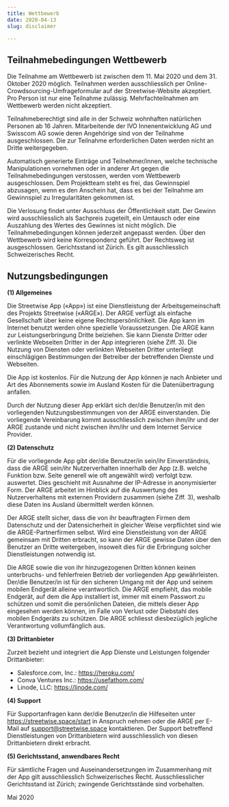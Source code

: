 ```yaml
---
title: Wettbewerb
date: 2020-04-13
slug: disclaimer

---
```

## Teilnahmebedingungen Wettbewerb

Die Teilnahme am Wettbewerb ist zwischen dem 11. Mai 2020 und dem 31. Oktober 2020 möglich. Teilnahmen werden ausschliesslich per Online-Crowdsourcing-Umfrageformular auf der Streetwise-Website akzeptiert. Pro Person ist nur eine Teilnahme zulässig. Mehrfachteilnahmen am Wettbewerb werden nicht akzeptiert.

Teilnahmeberechtigt sind alle in der Schweiz wohnhaften natürlichen Personen ab 16 Jahren. Mitarbeitende der IVO Innenentwicklung AG und Swisscom AG sowie deren Angehörige sind von der Teilnahme ausgeschlossen. Die zur Teilnahme erforderlichen Daten werden nicht an Dritte weitergegeben.

Automatisch generierte Einträge und Teilnehmer/innen, welche technische Manipulationen vornehmen oder in anderer Art gegen die Teilnahmebedingungen verstossen, werden vom Wettbewerb ausgeschlossen. Dem Projektteam steht es frei, das Gewinnspiel abzusagen, wenn es den Anschein hat, dass es bei der Teilnahme am Gewinnspiel zu Irregularitäten gekommen ist.

Die Verlosung findet unter Ausschluss der Öffentlichkeit statt. ​Der Gewinn wird ausschliesslich als Sachpreis zugeteilt, ein Umtausch oder eine Auszahlung des Wertes des Gewinnes ist nicht möglich. Die Teilnahmebedingungen können jederzeit angepasst werden. Über den Wettbewerb wird keine Korrespondenz geführt. Der Rechtsweg ist ausgeschlossen. Gerichtsstand ist Zürich. Es gilt ausschliesslich Schweizerisches Recht.

## Nutzungsbedingungen

**(1) Allgemeines**

Die Streetwise App («App») ist eine Dienstleistung der Arbeitsgemeinschaft des Projekts Streetwise («ARGE»). Der ARGE verfügt als einfache Gesellschaft über keine eigene Rechtspersönlichkeit. Die App kann im Internet benutzt werden ohne spezielle Voraussetzungen. Die ARGE kann zur Leistungserbringung Dritte beiziehen. Sie kann Dienste Dritter oder verlinkte Webseiten Dritter in der App integrieren (siehe Ziff. 3). Die Nutzung von Diensten oder verlinkten Webseiten Dritter unterliegt einschlägigen Bestimmungen der Betreiber der betreffenden Dienste und Webseiten.

Die App ist kostenlos. Für die Nutzung der App können je nach Anbieter und Art des Abonnements sowie im Ausland Kosten für die Datenübertragung anfallen.

Durch der Nutzung dieser App erklärt sich der/die Benutzer/in mit den vorliegenden Nutzungsbestimmungen von der ARGE einverstanden. Die vorliegende Vereinbarung kommt ausschliesslich zwischen ihm/ihr und der ARGE zustande und nicht zwischen ihm/ihr und dem Internet Service Provider.

**(2) Datenschutz**

Für die vorliegende App gibt der/die Benutzer/in sein/ihr Einverständnis, dass die ARGE sein/ihr Nutzerverhalten innerhalb der App (z.B. welche Funktion bzw. Seite generell wie oft angewählt wird) verfolgt bzw. auswertet. Dies geschieht mit Ausnahme der IP-Adresse in anonymisierter Form. Der ARGE arbeitet im Hinblick auf die Auswertung des Nutzerverhaltens mit externen Providern zusammen (siehe Ziff. 3), weshalb diese Daten ins Ausland übermittelt werden können.

Der ARGE stellt sicher, dass die von ihr beauftragten Firmen dem Datenschutz und der Datensicherheit in gleicher Weise verpflichtet sind wie die ARGE-Partnerfirmen selbst. Wird eine Dienstleistung von der ARGE gemeinsam mit Dritten erbracht, so kann der ARGE gewisse Daten über den Benutzer an Dritte weitergeben, insoweit dies für die Erbringung solcher Dienstleistungen notwendig ist.

Die ARGE sowie die von ihr hinzugezogenen Dritten können keinen unterbruchs- und fehlerfreien Betrieb der vorliegenden App gewährleisten. Der/die Benutzer/in ist für den sicheren Umgang mit der App und seinem mobilen Endgerät alleine verantwortlich. Die ARGE empfiehlt, das mobile Endgerät, auf dem die App installiert ist, immer mit einem Passwort zu schützen und somit die persönlichen Dateien, die mittels dieser App eingesehen werden können, im Falle von Verlust oder Diebstahl des mobilen Endgeräts zu schützen. Die ARGE schliesst diesbezüglich jegliche Verantwortung vollumfänglich aus.

**(3) Drittanbieter**

Zurzeit bezieht und integriert die App Dienste und Leistungen folgender Drittanbieter:

* Salesforce.com, Inc.: https://heroku.com/
* Conva Ventures Inc.: https://usefathom.com/
* Linode, LLC: https://linode.com/

**(4) Support**

Für Supportanfragen kann der/die Benutzer/in die Hilfeseiten unter https://streetwise.space/start in Anspruch nehmen oder die ARGE per E-Mail auf support@streetwise.space kontaktieren. Der Support betreffend Dienstleistungen von Drittanbietern wird ausschliesslich von diesen Drittanbietern direkt erbracht.

**(5) Gerichtsstand, anwendbares Recht**

Für sämtliche Fragen und Auseinandersetzungen im Zusammenhang mit der App gilt ausschliesslich Schweizerisches Recht. Ausschliesslicher Gerichtsstand ist Zürich; zwingende Gerichtsstände sind vorbehalten.

Mai 2020